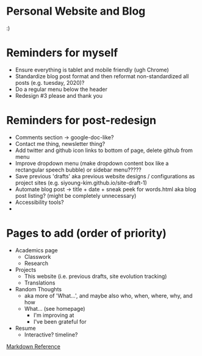 # Personal Website and Blog

:)


# Reminders for myself

- Ensure everything is tablet and mobile friendly (ugh Chrome)
- Standardize blog post format and then reformat non-standardized all posts (e.g. tuesday, 2020)?
- Do a regular menu below the header
- Redesign #3 please and thank you

# Reminders for post-redesign

- Comments section -> google-doc-like?
- Contact me thing, newsletter thing?
- Add twitter and github icon links to bottom of page, delete github from menu
- Improve dropdown menu (make dropdown content box like a rectangular speech bubble) or sidebar menu?????
- Save previous 'drafts' aka previous website designs / configurations as project sites (e.g. siyoung-kim.github.io/site-draft-1)
- Automate blog post -> title + date + sneak peek for words.html aka blog post listing? (might be completely unnecessary)
- Accessibility tools?
- 

# Pages to add (order of priority)
- Academics page
  - Classwork
  - Research
- Projects
  - This website (i.e. previous drafts, site evolution tracking)
  - Translations
- Random Thoughts
  - aka more of 'What...', and maybe also who, when, where, why, and how
  - What... (see homepage)
    - I'm improving at
    - I've been grateful for
- Resume
  - Interactive? timeline?

[Markdown Reference](https://commonmark.org/help/)
